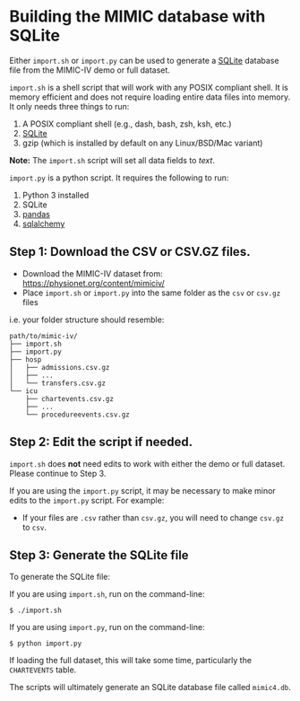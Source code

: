 # Building the MIMIC database with SQLite

Either `import.sh` or `import.py` can be used to generate a [SQLite](https://sqlite.org/index.html) database file from the MIMIC-IV demo or full dataset.

`import.sh` is a shell script that will work with any POSIX compliant shell.
It is memory efficient and does not require loading entire data files
into memory. It only needs three things to run:

1. A POSIX compliant shell (e.g., dash, bash, zsh, ksh, etc.)
2. [SQLite]([https://sqlite.org/index.html)
3. gzip (which is installed by default on any Linux/BSD/Mac variant)

**Note:** The `import.sh` script will set all data fields to *text*.

`import.py` is a python script. It requires the following to run:

1. Python 3 installed
2. SQLite
3. [pandas](https://pandas.pydata.org/)
4. [sqlalchemy](https://www.sqlalchemy.org/)

## Step 1: Download the CSV or CSV.GZ files.

- Download the MIMIC-IV dataset from: https://physionet.org/content/mimiciv/
- Place `import.sh` or `import.py` into the same folder as the `csv` or `csv.gz` files

i.e. your folder structure should resemble:

```
path/to/mimic-iv/
├── import.sh
├── import.py
├── hosp
│   ├── admissions.csv.gz
│   ├── ...
│   └── transfers.csv.gz
└── icu
    ├── chartevents.csv.gz
    ├── ...
    └── procedureevents.csv.gz
```

## Step 2: Edit the script if needed.

`import.sh` does **not** need edits to work with either the demo or full dataset.
Please continue to Step 3.

If you are using the `import.py` script,
it may be necessary to make minor edits to the `import.py` script. For example:

- If your files are `.csv` rather than `csv.gz`, you will need to change `csv.gz` to `csv`.

## Step 3: Generate the SQLite file

To generate the SQLite file:

If you are using `import.sh`, run on the command-line:

```
$ ./import.sh
```

If you are using `import.py`, run on the command-line:

```
$ python import.py
```

If loading the full dataset, this will take some time,
particularly the `CHARTEVENTS` table.

The scripts will ultimately generate an SQLite database file called `mimic4.db`.
